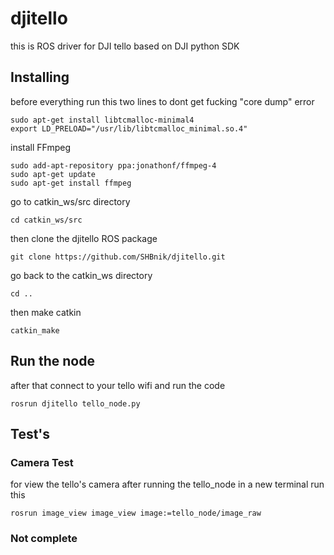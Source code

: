 # djitello
this is ROS driver for DJI tello based on DJI python SDK

## Installing
before everything run this two lines to dont get fucking "core dump" error
```
sudo apt-get install libtcmalloc-minimal4
export LD_PRELOAD="/usr/lib/libtcmalloc_minimal.so.4"
```
install FFmpeg
```
sudo add-apt-repository ppa:jonathonf/ffmpeg-4
sudo apt-get update
sudo apt-get install ffmpeg
```
go to catkin_ws/src directory
```
cd catkin_ws/src
```
then clone the djitello ROS package
```
git clone https://github.com/SHBnik/djitello.git
```
go back to the catkin_ws directory
```
cd ..
```
then make catkin
```
catkin_make
```

## Run the node
after that connect to your tello wifi and run the code
```
rosrun djitello tello_node.py
```

## Test's 

### Camera Test
for view the tello's camera after running the tello_node in a new terminal run this 
```
rosrun image_view image_view image:=tello_node/image_raw
```

### Not complete
